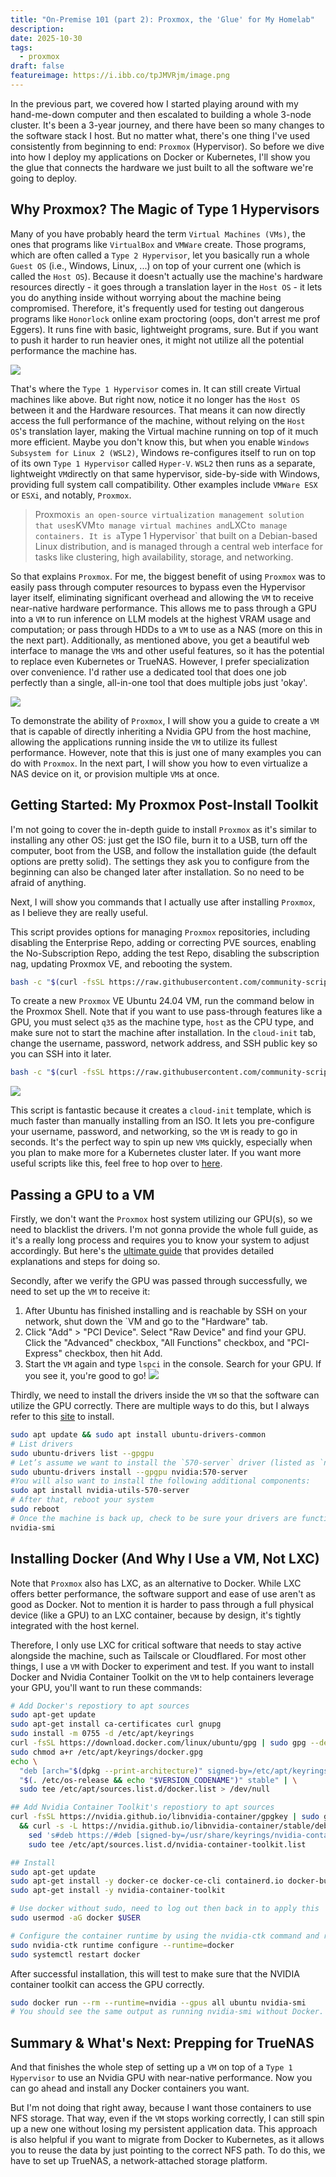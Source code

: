 ```yaml
---
title: "On-Premise 101 (part 2): Proxmox, the 'Glue' for My Homelab"
description:
date: 2025-10-30
tags:
  - proxmox
draft: false
featureimage: https://i.ibb.co/tpJMVRjm/image.png
---
```


In the previous part, we covered how I started playing around with my hand-me-down computer and then escalated to building a whole 3-node cluster. It's been a 3-year journey, and there have been so many changes to the software stack I host. But no matter what, there's one thing I've used consistently from beginning to end: `Proxmox` (Hypervisor). So before we dive into how I deploy my applications on Docker or Kubernetes, I'll show you the glue that connects the hardware we just built to all the software we're going to deploy.

## Why Proxmox? The Magic of Type 1 Hypervisors
Many of you have probably heard the term `Virtual Machines (VMs)`, the ones that programs like `VirtualBox` and `VMWare` create. Those programs, which are often called a `Type 2 Hypervisor`, let you basically run a whole `Guest OS` (i.e., Windows, Linux, ...) on top of your current one (which is called the `Host OS`). Because it doesn't actually use the machine's hardware resources directly - it goes through a translation layer in the `Host OS` - it lets you do anything inside without worrying about the machine being compromised. Therefore, it's frequently used for testing out dangerous programs like `Honorlock` online exam proctoring (oops, don't arrest me prof Eggers). It runs fine with basic, lightweight programs, sure. But if you want to push it harder to run heavier ones, it might not utilize all the potential performance the machine has.

![](https://i.ibb.co/DD2jrT2J/image.png)

That's where the `Type 1 Hypervisor` comes in. It can still create Virtual machines like above. But right now, notice it no longer has the `Host OS` between it and the Hardware resources. That means it can now directly access the full performance of the machine, without relying on the `Host OS`'s translation layer, making the Virtual machine running on top of it much more efficient. Maybe you don't know this, but when you enable `Windows Subsystem for Linux 2 (WSL2)`, Windows re-configures itself to run on top of its own `Type 1 Hypervisor` called `Hyper-V`. `WSL2` then runs as a separate, lightweight `VM`directly on that same hypervisor, side-by-side with Windows, providing full system call compatibility. Other examples include `VMWare ESX` or `ESXi`, and notably, `Proxmox`.

> Proxmox` is an open-source virtualization management solution that uses `KVM` to manage virtual machines and `LXC` to manage containers. It is a `Type 1 Hypervisor` that built on a Debian-based Linux distribution, and is managed through a central web interface for tasks like clustering, high availability, storage, and networking.

So that explains `Proxmox`. For me, the biggest benefit of using `Proxmox` was to easily pass through computer resources to bypass even the Hypervisor layer itself, eliminating significant overhead and allowing the `VM` to receive near-native hardware performance. This allows me to pass through a GPU into a `VM` to run inference on LLM models at the highest VRAM usage and computation; or pass through HDDs to a `VM` to use as a NAS (more on this in the next part). Additionally, as mentioned above, you get a beautiful web interface to manage the `VM`s and other useful features, so it has the potential to replace even Kubernetes or TrueNAS. However, I prefer specialization over convenience. I'd rather use a dedicated tool that does one job perfectly than a single, all-in-one tool that does multiple jobs just 'okay'.

![](https://i.ibb.co/tpJMVRjm/image.png)

To demonstrate the ability of `Proxmox`, I will show you a guide to create a `VM` that is capable of directly inheriting a Nvidia GPU from the host machine, allowing the applications running inside the `VM` to utilize its fullest performance. However, note that this is just one of many examples you can do with `Proxmox`. In the next part, I will show you how to even virtualize a NAS device on it, or provision multiple `VM`s at once.

## Getting Started: My Proxmox Post-Install Toolkit
I'm not going to cover the in-depth guide to install `Proxmox` as it's similar to installing any other OS: just get the ISO file, burn it to a USB, turn off the computer, boot from the USB, and follow the installation guide (the default options are pretty solid). The settings they ask you to configure from the beginning can also be changed later after installation. So no need to be afraid of anything.

Next, I will show you commands that I actually use after installing `Proxmox`, as I believe they are really useful.

This script provides options for managing `Proxmox` repositories, including disabling the Enterprise Repo, adding or correcting PVE sources, enabling the No-Subscription Repo, adding the test Repo, disabling the subscription nag, updating Proxmox VE, and rebooting the system.

```bash
bash -c "$(curl -fsSL https://raw.githubusercontent.com/community-scripts/`Proxmox`VE/main/tools/pve/post-pve-install.sh)"
```

To create a new `Proxmox` VE Ubuntu 24.04 VM, run the command below in the Proxmox Shell. Note that if you want to use pass-through features like a GPU, you must select `q35` as the machine type, `host` as the CPU type, and make sure not to start the machine after installation. In the `cloud-init` tab, change the username, password, network address, and SSH public key so you can SSH into it later.

```bash
bash -c "$(curl -fsSL https://raw.githubusercontent.com/community-scripts/`Proxmox`VE/main/vm/ubuntu2404-vm.sh)"
```

![](https://i.ibb.co/NnCnBqNy/image.png)

This script is fantastic because it creates a `cloud-init` template, which is much faster than manually installing from an ISO. It lets you pre-configure your username, password, and networking, so the `VM` is ready to go in seconds. It's the perfect way to spin up new `VM`s quickly, especially when you plan to make more for a Kubernetes cluster later. If you want more useful scripts like this, feel free to hop over to [here](https://community-scripts.github.io/`Proxmox`VE/).

## Passing a GPU to a VM
Firstly, we don't want the `Proxmox` host system utilizing our GPU(s), so we need to blacklist the drivers. I'm not gonna provide the whole full guide, as it's a really long process and requires you to know your system to adjust accordingly. But here's the [ultimate guide](https://www.reddit.com/r/homelab/comments/b5xpua/the_ultimate_beginners_guide_to_gpu_passthrough/) that provides detailed explanations and steps for doing so.

Secondly, after we verify the GPU was passed through successfully, we need to set up the `VM` to receive it:
1. After Ubuntu has finished installing and is reachable by SSH on your network, shut down the `VM and go to the "Hardware" tab.
2. Click "Add" > "PCI Device". Select "Raw Device" and find your GPU. Click the "Advanced" checkbox, "All Functions" checkbox, and "PCI-Express" checkbox, then hit Add.
3. Start the `VM` again and type `lspci` in the console. Search for your GPU. If you see it, you're good to go!
![](https://i.ibb.co/pr62NYx7/image.png)

Thirdly, we need to install the drivers inside the `VM` so that the software can utilize the GPU correctly. There are multiple ways to do this, but I always refer to this [site](https://documentation.ubuntu.com/server/how-to/graphics/install-nvidia-drivers/index.html) to install.

```bash
sudo apt update && sudo apt install ubuntu-drivers-common
# List drivers
sudo ubuntu-drivers list --gpgpu
# Let’s assume we want to install the `570-server` driver (listed as `nvidia-driver-570-server`):
sudo ubuntu-drivers install --gpgpu nvidia:570-server
#You will also want to install the following additional components:
sudo apt install nvidia-utils-570-server
# After that, reboot your system
sudo reboot
# Once the machine is back up, check to be sure your drivers are functioning properly
nvidia-smi
```

## Installing Docker (And Why I Use a VM, Not LXC)
Note that `Proxmox` also has LXC, as an alternative to Docker. While LXC offers better performance, the software support and ease of use aren't as good as Docker. Not to mention it is harder to pass through a full physical device (like a GPU) to an LXC container, because by design, it's tightly integrated with the host kernel.

Therefore, I only use LXC for critical software that needs to stay active alongside the machine, such as Tailscale or Cloudflared. For most other things, I use a `VM` with Docker to experiment and test. If you want to install Docker and Nvidia Container Toolkit on the `VM` to help containers leverage your GPU, you'll want to run these commands:

```bash
# Add Docker's repostiory to apt sources
sudo apt-get update
sudo apt-get install ca-certificates curl gnupg
sudo install -m 0755 -d /etc/apt/keyrings
curl -fsSL https://download.docker.com/linux/ubuntu/gpg | sudo gpg --dearmor -o /etc/apt/keyrings/docker.gpg
sudo chmod a+r /etc/apt/keyrings/docker.gpg
echo \
  "deb [arch="$(dpkg --print-architecture)" signed-by=/etc/apt/keyrings/docker.gpg] https://download.docker.com/linux/ubuntu \
  "$(. /etc/os-release && echo "$VERSION_CODENAME")" stable" | \
  sudo tee /etc/apt/sources.list.d/docker.list > /dev/null

## Add Nvidia Container Toolkit's repostiory to apt sources
curl -fsSL https://nvidia.github.io/libnvidia-container/gpgkey | sudo gpg --dearmor -o /usr/share/keyrings/nvidia-container-toolkit-keyring.gpg \
  && curl -s -L https://nvidia.github.io/libnvidia-container/stable/deb/nvidia-container-toolkit.list | \
    sed 's#deb https://#deb [signed-by=/usr/share/keyrings/nvidia-container-toolkit-keyring.gpg] https://#g' | \
    sudo tee /etc/apt/sources.list.d/nvidia-container-toolkit.list

## Install
sudo apt-get update
sudo apt-get install -y docker-ce docker-ce-cli containerd.io docker-buildx-plugin docker-compose-plugin
sudo apt-get install -y nvidia-container-toolkit

# Use docker without sudo, need to log out then back in to apply this
sudo usermod -aG docker $USER

# Configure the container runtime by using the nvidia-ctk command and restart docker
sudo nvidia-ctk runtime configure --runtime=docker
sudo systemctl restart docker
```

After successful installation, this will test to make sure that the NVIDIA container toolkit can access the GPU correctly.

```bash
sudo docker run --rm --runtime=nvidia --gpus all ubuntu nvidia-smi
# You should see the same output as running nvidia-smi without Docker.
```

## Summary & What's Next: Prepping for TrueNAS
And that finishes the whole step of setting up a `VM` on top of a `Type 1 Hypervisor` to use an Nvidia GPU with near-native performance. Now you can go ahead and install any Docker containers you want.

But I'm not doing that right away, because I want those containers to use NFS storage. That way, even if the `VM` stops working correctly, I can still spin up a new one without losing my persistent application data. This approach is also helpful if you want to migrate from Docker to Kubernetes, as it allows you to reuse the data by just pointing to the correct NFS path. To do this, we have to set up TrueNAS, a network-attached storage platform.